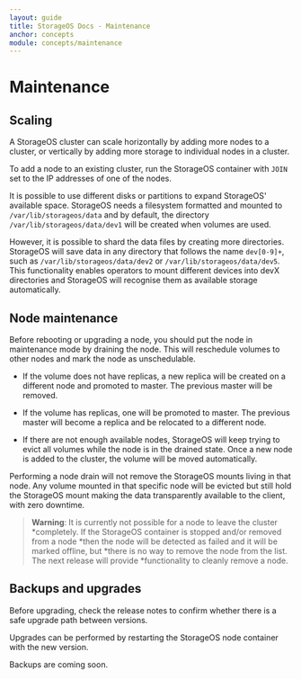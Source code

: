 ```yaml
---
layout: guide
title: StorageOS Docs - Maintenance
anchor: concepts
module: concepts/maintenance
---
```


# Maintenance

## Scaling

A StorageOS cluster can scale horizontally by adding more nodes to a
cluster, or vertically by adding more storage to individual nodes in a cluster.

To add a node to an existing cluster, run the StorageOS container with `JOIN`
set to the IP addresses of one of the nodes.

It is possible to use different disks or partitions to expand StorageOS'
available space. StorageOS needs a filesystem formatted and mounted to
`/var/lib/storageos/data` and by default, the directory
`/var/lib/storageos/data/dev1` will be created when volumes are used.

However, it is possible to shard the data files by creating more directories.
StorageOS will save data in any directory that follows the name `dev[0-9]+`,
such as `/var/lib/storageos/data/dev2` or `/var/lib/storageos/data/dev5`. This
functionality enables operators to mount different devices into devX directories
and StorageOS will recognise them as available storage automatically.

## Node maintenance

Before rebooting or upgrading a node, you should put the node in maintenance
mode by draining the node. This will reschedule volumes to other nodes and
mark the node as unschedulable.

* If the volume does not have replicas, a new replica will be created on a
different node and promoted to master. The previous master will be removed.

* If the volume has replicas, one will be promoted to master. The previous master
will become a replica and be relocated to a different node.

* If there are not enough available nodes, StorageOS will keep trying to evict all
volumes while the node is in the drained state. Once a new node is added to the
cluster, the volume will be moved automatically.

Performing a node drain will not remove the StorageOS mounts living in that
node. Any volume mounted in that specific node will be evicted but still hold
the StorageOS mount making the data transparently available to the client, with
zero downtime.

>**Warning**: It is currently not possible for a node to leave the cluster
*completely. If the StorageOS container is stopped and/or removed from a node
*then the node will be detected as failed and it will be marked offline, but
*there is no way to remove the node from the list. The next release will provide
*functionality to cleanly remove a node.

## Backups and upgrades

Before upgrading, check the release notes to confirm whether there is a safe
upgrade path between versions.

Upgrades can be performed by restarting the StorageOS node container with the
new version.

Backups are coming soon.
